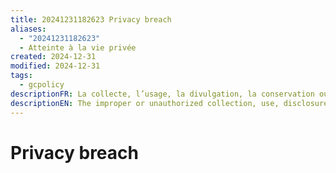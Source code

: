 ```yaml
---
title: 20241231182623 Privacy breach
aliases:
  - "20241231182623"
  - Atteinte à la vie privée
created: 2024-12-31
modified: 2024-12-31
tags:
  - gcpolicy
descriptionFR: La collecte, l’usage, la divulgation, la conservation ou l’élimination inapproprié ou non autorisé de renseignements personnels.
descriptionEN: The improper or unauthorized collection, use, disclosure, retention, or disposal of personal information.
---
```

# Privacy breach
